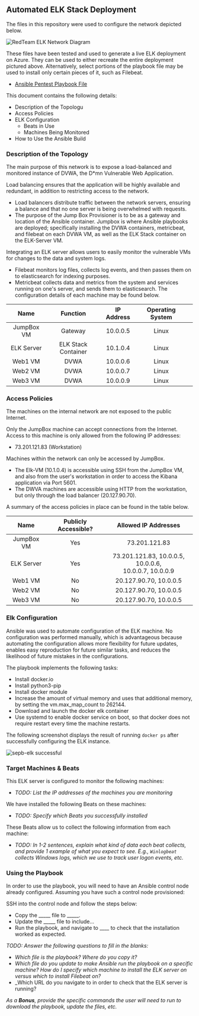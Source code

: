 ## Automated ELK Stack Deployment

The files in this repository were used to configure the network depicted below.


![RedTeam ELK Network Diagram](https://github.com/rkyletodd/scripts-Project-1/blob/308e1f2df4e72f7b5b3e98eb3cab2ca366d08c07/diagrams-images/Project%201%20RedTeam%20Elk%20VM%20Network%20Diagram.png)

These files have been tested and used to generate a live ELK deployment on Azure. They can be used to either recreate the entire deployment pictured above. Alternatively, select portions of the playbook file may be used to install only certain pieces of it, such as Filebeat.

  - [Ansible Pentest Playbook File](https://github.com/rkyletodd/scripts-Project-1/blob/main/ansible-linux/ansible-pentest.yml)

This document contains the following details:
- Description of the Topologu
- Access Policies
- ELK Configuration
  - Beats in Use
  - Machines Being Monitored
- How to Use the Ansible Build


### Description of the Topology

The main purpose of this network is to expose a load-balanced and monitored instance of DVWA, the D*mn Vulnerable Web Application.

Load balancing ensures that the application will be highly available and redundant, in addition to restricting access to the network.
- Load balancers distribute traffic between the network servers, ensuring a balance and that no one server is being overwhelmed with requests.
- The purpose of the Jump Box Provisioner is to be as a gateway and location of the Ansible container. Jumpbox is where Ansible playbooks are deployed; specifically installing the DVWA containers, metricbeat, and filebeat on each DVWA VM, as well as the ELK Stack container on the ELK-Server VM.

Integrating an ELK server allows users to easily monitor the vulnerable VMs for changes to the data and system logs.

- Filebeat monitors log files, collects log events, and then passes them on to elasticsearch for indexing purposes.
- Metricbeat collects data and metrics from the system and services running on one's server, and sends them to elasticsearch.
The configuration details of each machine may be found below.

|    Name    |       Function      | IP Address | Operating System |   |
|:----------:|:-------------------:|:----------:|:----------------:|:-:|
| JumpBox VM |       Gateway       |  10.0.0.5  |       Linux      |   |
| ELK Server | ELK Stack Container |  10.1.0.4  |       Linux      |   |
|   Web1 VM  |         DVWA        |  10.0.0.6  |       Linux      |   |
|   Web2 VM  |         DVWA        |  10.0.0.7  |       Linux      |   |
|  Web3 VM   |         DVWA        |  10.0.0.9  |       Linux      |   |

### Access Policies

The machines on the internal network are not exposed to the public Internet. 

Only the JumpBox machine can accept connections from the Internet. Access to this machine is only allowed from the following IP addresses:
- 73.201.121.83 (Workstation)

Machines within the network can only be accessed by JumpBox.
- The Elk-VM (10.1.0.4) is accessible using SSH from the JumpBox VM, and also from the user's workstation in order to access the Kibana application via Port 5601.
- The DWVA machines are accessible using HTTP from the workstation, but only through the load balancer (20.127.90.70).

A summary of the access policies in place can be found in the table below.

|    Name    | Publicly Accessible? |                    Allowed IP Addresses                    |
|:----------:|:--------------------:|:----------------------------------------------------------:|
| JumpBox VM |          Yes         |                        73.201.121.83                       |
| ELK Server |          Yes         | 73.201.121.83, 10.0.0.5, 10.0.0.6, <br> 10.0.0.7, 10.0.0.9 |
|   Web1 VM  |          No          |                   20.127.90.70, 10.0.0.5                   |
|   Web2 VM  |          No          |                   20.127.90.70, 10.0.0.5                   |
|  Web3 VM   |          No          |                   20.127.90.70, 10.0.0.5                   |
### Elk Configuration

Ansible was used to automate configuration of the ELK machine. No configuration was performed manually, which is advantageous because automating the configuration allows more flexibility for future updates, enables easy reproduction for future similar tasks, and reduces the likelihood of future mistakes in the configurations.

The playbook implements the following tasks:
- Install docker.io
- Install python3-pip
- Install docker module
- Increase the amount of virtual memory and uses that additional memory, by setting the vm.max_map_count to 262144.
- Download and launch the docker elk container
- Use systemd to enable docker service on boot, so that docker does not require restart every time the machine restarts.

The following screenshot displays the result of running `docker ps` after successfully configuring the ELK instance.

![sepb-elk successful](https://github.com/rkyletodd/scripts-Project-1/blob/main/diagrams-images/Project_1_sepb_elk.PNG)

### Target Machines & Beats
This ELK server is configured to monitor the following machines:
- _TODO: List the IP addresses of the machines you are monitoring_

We have installed the following Beats on these machines:
- _TODO: Specify which Beats you successfully installed_

These Beats allow us to collect the following information from each machine:
- _TODO: In 1-2 sentences, explain what kind of data each beat collects, and provide 1 example of what you expect to see. E.g., `Winlogbeat` collects Windows logs, which we use to track user logon events, etc._

### Using the Playbook
In order to use the playbook, you will need to have an Ansible control node already configured. Assuming you have such a control node provisioned: 

SSH into the control node and follow the steps below:
- Copy the _____ file to _____.
- Update the _____ file to include...
- Run the playbook, and navigate to ____ to check that the installation worked as expected.

_TODO: Answer the following questions to fill in the blanks:_
- _Which file is the playbook? Where do you copy it?_
- _Which file do you update to make Ansible run the playbook on a specific machine? How do I specify which machine to install the ELK server on versus which to install Filebeat on?_
- _Which URL do you navigate to in order to check that the ELK server is running?

_As a **Bonus**, provide the specific commands the user will need to run to download the playbook, update the files, etc._
